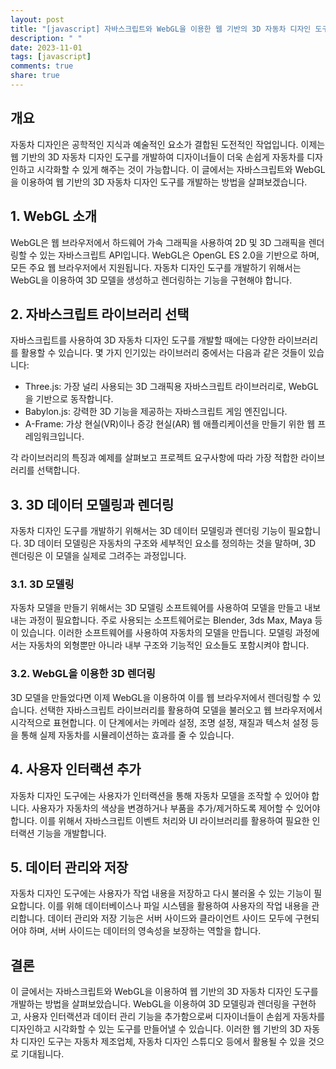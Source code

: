 ```yaml
---
layout: post
title: "[javascript] 자바스크립트와 WebGL을 이용한 웹 기반의 3D 자동차 디자인 도구 개발 방법"
description: " "
date: 2023-11-01
tags: [javascript]
comments: true
share: true
---
```


## 개요
자동차 디자인은 공학적인 지식과 예술적인 요소가 결합된 도전적인 작업입니다. 이제는 웹 기반의 3D 자동차 디자인 도구를 개발하여 디자이너들이 더욱 손쉽게 자동차를 디자인하고 시각화할 수 있게 해주는 것이 가능합니다.
이 글에서는 자바스크립트와 WebGL을 이용하여 웹 기반의 3D 자동차 디자인 도구를 개발하는 방법을 살펴보겠습니다.

## 1. WebGL 소개
WebGL은 웹 브라우저에서 하드웨어 가속 그래픽을 사용하여 2D 및 3D 그래픽을 렌더링할 수 있는 자바스크립트 API입니다. WebGL은 OpenGL ES 2.0을 기반으로 하며, 모든 주요 웹 브라우저에서 지원됩니다.
자동차 디자인 도구를 개발하기 위해서는 WebGL을 이용하여 3D 모델을 생성하고 렌더링하는 기능을 구현해야 합니다.

## 2. 자바스크립트 라이브러리 선택
자바스크립트를 사용하여 3D 자동차 디자인 도구를 개발할 때에는 다양한 라이브러리를 활용할 수 있습니다. 몇 가지 인기있는 라이브러리 중에서는 다음과 같은 것들이 있습니다:
- Three.js: 가장 널리 사용되는 3D 그래픽용 자바스크립트 라이브러리로, WebGL을 기반으로 동작합니다.
- Babylon.js: 강력한 3D 기능을 제공하는 자바스크립트 게임 엔진입니다.
- A-Frame: 가상 현실(VR)이나 증강 현실(AR) 웹 애플리케이션을 만들기 위한 웹 프레임워크입니다.

각 라이브러리의 특징과 예제를 살펴보고 프로젝트 요구사항에 따라 가장 적합한 라이브러리를 선택합니다.

## 3. 3D 데이터 모델링과 렌더링
자동차 디자인 도구를 개발하기 위해서는 3D 데이터 모델링과 렌더링 기능이 필요합니다. 3D 데이터 모델링은 자동차의 구조와 세부적인 요소를 정의하는 것을 말하며, 3D 렌더링은 이 모델을 실제로 그려주는 과정입니다.

### 3.1. 3D 모델링
자동차 모델을 만들기 위해서는 3D 모델링 소프트웨어를 사용하여 모델을 만들고 내보내는 과정이 필요합니다. 주로 사용되는 소프트웨어로는 Blender, 3ds Max, Maya 등이 있습니다. 이러한 소프트웨어를 사용하여 자동차의 모델을 만듭니다.
모델링 과정에서는 자동차의 외형뿐만 아니라 내부 구조와 기능적인 요소들도 포함시켜야 합니다.

### 3.2. WebGL을 이용한 3D 렌더링
3D 모델을 만들었다면 이제 WebGL을 이용하여 이를 웹 브라우저에서 렌더링할 수 있습니다. 선택한 자바스크립트 라이브러리를 활용하여 모델을 불러오고 웹 브라우저에서 시각적으로 표현합니다.
이 단계에서는 카메라 설정, 조명 설정, 재질과 텍스처 설정 등을 통해 실제 자동차를 시뮬레이션하는 효과를 줄 수 있습니다.

## 4. 사용자 인터랙션 추가
자동차 디자인 도구에는 사용자가 인터랙션을 통해 자동차 모델을 조작할 수 있어야 합니다. 사용자가 자동차의 색상을 변경하거나 부품을 추가/제거하도록 제어할 수 있어야 합니다.
이를 위해서 자바스크립트 이벤트 처리와 UI 라이브러리를 활용하여 필요한 인터랙션 기능을 개발합니다.

## 5. 데이터 관리와 저장
자동차 디자인 도구에는 사용자가 작업 내용을 저장하고 다시 불러올 수 있는 기능이 필요합니다. 이를 위해 데이터베이스나 파일 시스템을 활용하여 사용자의 작업 내용을 관리합니다.
데이터 관리와 저장 기능은 서버 사이드와 클라이언트 사이드 모두에 구현되어야 하며, 서버 사이드는 데이터의 영속성을 보장하는 역할을 합니다.

## 결론
이 글에서는 자바스크립트와 WebGL을 이용하여 웹 기반의 3D 자동차 디자인 도구를 개발하는 방법을 살펴보았습니다. WebGL을 이용하여 3D 모델링과 렌더링을 구현하고, 사용자 인터랙션과 데이터 관리 기능을 추가함으로써 디자이너들이 손쉽게 자동차를 디자인하고 시각화할 수 있는 도구를 만들어낼 수 있습니다.
이러한 웹 기반의 3D 자동차 디자인 도구는 자동차 제조업체, 자동차 디자인 스튜디오 등에서 활용될 수 있을 것으로 기대됩니다.